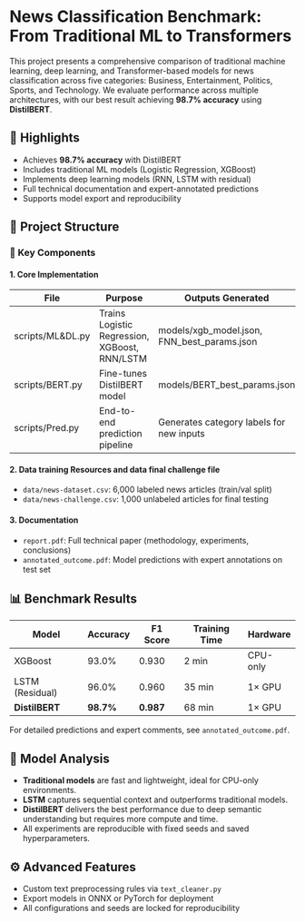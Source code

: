 # News Classification Benchmark: From Traditional ML to Transformers

This project presents a comprehensive comparison of traditional machine learning, deep learning, and Transformer-based models for news classification across five categories: Business, Entertainment, Politics, Sports, and Technology. We evaluate performance across multiple architectures, with our best result achieving **98.7% accuracy** using **DistilBERT**.

## 📌 Highlights

- Achieves **98.7% accuracy** with DistilBERT
- Includes traditional ML models (Logistic Regression, XGBoost)
- Implements deep learning models (RNN, LSTM with residual)
- Full technical documentation and expert-annotated predictions
- Supports model export and reproducibility

## 📁 Project Structure

### 🔧 Key Components

#### 1. Core Implementation

| File              | Purpose                                         | Outputs Generated                          |
|-------------------|--------------------------------------------------|---------------------------------------------|
| scripts/ML&DL.py  | Trains Logistic Regression, XGBoost, RNN/LSTM   | models/xgb_model.json, FNN_best_params.json |
| scripts/BERT.py   | Fine-tunes DistilBERT model                     | models/BERT_best_params.json                |
| scripts/Pred.py   | End-to-end prediction pipeline                  | Generates category labels for new inputs    |

#### 2. Data training Resources and data final challenge file

- `data/news-dataset.csv`: 6,000 labeled news articles (train/val split)
- `data/news-challenge.csv`: 1,000 unlabeled articles for final testing

#### 3. Documentation

- `report.pdf`: Full technical paper (methodology, experiments, conclusions)
- `annotated_outcome.pdf`: Model predictions with expert annotations on test set

## 📊 Benchmark Results

| Model           | Accuracy | F1 Score | Training Time | Hardware   |
|----------------|----------|----------|----------------|------------|
| XGBoost         | 93.0%    | 0.930    | 2 min          | CPU-only   |
| LSTM (Residual) | 96.0%    | 0.960    | 35 min         | 1× GPU     |
| **DistilBERT**  | **98.7%**| **0.987**| 68 min         | 1× GPU     |

For detailed predictions and expert comments, see `annotated_outcome.pdf`.

## 🧠 Model Analysis

- **Traditional models** are fast and lightweight, ideal for CPU-only environments.
- **LSTM** captures sequential context and outperforms traditional models.
- **DistilBERT** delivers the best performance due to deep semantic understanding but requires more compute and time.
- All experiments are reproducible with fixed seeds and saved hyperparameters.

## ⚙️ Advanced Features

- Custom text preprocessing rules via `text_cleaner.py`
- Export models in ONNX or PyTorch for deployment
- All configurations and seeds are locked for reproducibility
